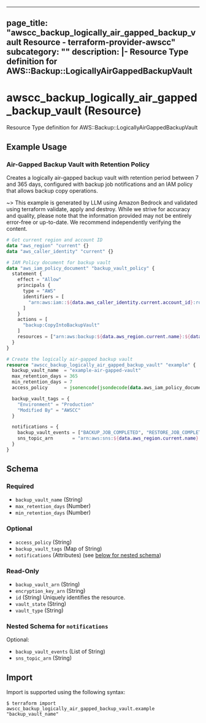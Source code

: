 
---
page_title: "awscc_backup_logically_air_gapped_backup_vault Resource - terraform-provider-awscc"
subcategory: ""
description: |-
  Resource Type definition for AWS::Backup::LogicallyAirGappedBackupVault
---

# awscc_backup_logically_air_gapped_backup_vault (Resource)

Resource Type definition for AWS::Backup::LogicallyAirGappedBackupVault

## Example Usage

### Air-Gapped Backup Vault with Retention Policy

Creates a logically air-gapped backup vault with retention period between 7 and 365 days, configured with backup job notifications and an IAM policy that allows backup copy operations.

~> This example is generated by LLM using Amazon Bedrock and validated using terraform validate, apply and destroy. While we strive for accuracy and quality, please note that the information provided may not be entirely error-free or up-to-date. We recommend independently verifying the content.

```terraform
# Get current region and account ID
data "aws_region" "current" {}
data "aws_caller_identity" "current" {}

# IAM Policy document for backup vault
data "aws_iam_policy_document" "backup_vault_policy" {
  statement {
    effect = "Allow"
    principals {
      type = "AWS"
      identifiers = [
        "arn:aws:iam::${data.aws_caller_identity.current.account_id}:root"
      ]
    }
    actions = [
      "backup:CopyIntoBackupVault"
    ]
    resources = ["arn:aws:backup:${data.aws_region.current.name}:${data.aws_caller_identity.current.account_id}:backup-vault:*"]
  }
}

# Create the logically air-gapped backup vault
resource "awscc_backup_logically_air_gapped_backup_vault" "example" {
  backup_vault_name  = "example-air-gapped-vault"
  max_retention_days = 365
  min_retention_days = 7
  access_policy      = jsonencode(jsondecode(data.aws_iam_policy_document.backup_vault_policy.json))

  backup_vault_tags = {
    "Environment" = "Production"
    "Modified By" = "AWSCC"
  }

  notifications = {
    backup_vault_events = ["BACKUP_JOB_COMPLETED", "RESTORE_JOB_COMPLETED"]
    sns_topic_arn       = "arn:aws:sns:${data.aws_region.current.name}:${data.aws_caller_identity.current.account_id}:backup-notifications"
  }
}
```

<!-- schema generated by tfplugindocs -->
## Schema

### Required

- `backup_vault_name` (String)
- `max_retention_days` (Number)
- `min_retention_days` (Number)

### Optional

- `access_policy` (String)
- `backup_vault_tags` (Map of String)
- `notifications` (Attributes) (see [below for nested schema](#nestedatt--notifications))

### Read-Only

- `backup_vault_arn` (String)
- `encryption_key_arn` (String)
- `id` (String) Uniquely identifies the resource.
- `vault_state` (String)
- `vault_type` (String)

<a id="nestedatt--notifications"></a>
### Nested Schema for `notifications`

Optional:

- `backup_vault_events` (List of String)
- `sns_topic_arn` (String)

## Import

Import is supported using the following syntax:

```shell
$ terraform import awscc_backup_logically_air_gapped_backup_vault.example "backup_vault_name"
```
